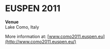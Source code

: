 # EUSPEN 2011

**Venue**  
Lake Como, Italy  
  
More information at: [www.como2011.euspen.eu](http://www.como2011.euspen.eu/)